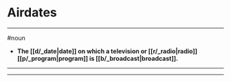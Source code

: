 # Airdates
---
#noun
- **The [[d/_date|date]] on which a television or [[r/_radio|radio]] [[p/_program|program]] is [[b/_broadcast|broadcast]].**
---
---
